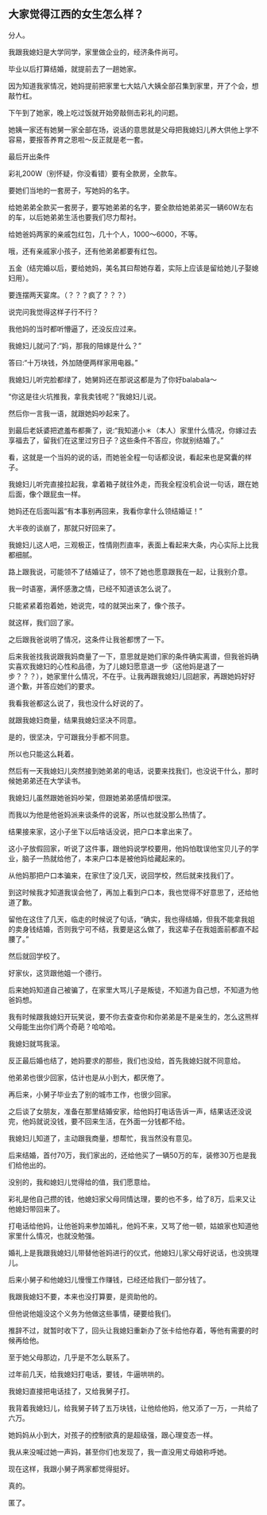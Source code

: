 ## 大家觉得江西的女生怎么样？

分人。

我跟我媳妇是大学同学，家里做企业的，经济条件尚可。

毕业以后打算结婚，就提前去了一趟她家。

因为知道我家情况，她妈提前把家里七大姑八大姨全部召集到家里，开了个会，想敲竹杠。

下午到了她家，晚上吃过饭就开始旁敲侧击彩礼的问题。

她姨一家还有她舅一家全部在场，说话的意思就是父母把我媳妇儿养大供他上学不容易，要报答养育之恩啦～反正就是老一套。

最后开出条件

彩礼200W（别怀疑，你没看错）要有全款房，全款车。

要她们当地的一套房子，写她妈的名字。

给她弟弟全款买一套房子，要写她弟弟的名字，要全款给她弟弟买一辆60W左右的车，以后她弟弟生活也要我们尽力帮衬。

给她爸妈两家的亲戚包红包，几十个人，1000～6000，不等。

哦，还有亲戚家小孩子，还有他弟弟都要有红包。

五金（结完婚以后，要给她妈，美名其曰帮她存着，实际上应该是留给她儿子娶媳妇用）。

要连摆两天宴席。（？？？疯了？？？）

说完问我觉得这样子行不行？

我他妈的当时都听懵逼了，还没反应过来。

我媳妇儿就问了:“妈，那我的陪嫁是什么？”

答曰:“十万块钱，外加随便两样家用电器。”

我媳妇儿听完脸都绿了，她舅妈还在那说这都是为了你好balabala～

“你这是往火坑推我，拿我卖钱呢？”我媳妇儿说。

然后你一言我一语，就跟她妈吵起来了。

到最后老妖婆把遮羞布都撕了，说:“我知道小＊（本人）家里什么情况，你嫁过去享福去了，留我们在这里过穷日子？这些条件不答应，你就别结婚了。”

看，这就是一个当妈的说的话，而她爸全程一句话都没说，看起来也是窝囊的样子。

我媳妇儿听完直接拉起我，拿着箱子就往外走，而我全程没机会说一句话，跟在她后面，像个跟屁虫一样。

她妈还在后面叫嚣“有本事别再回来，我看你拿什么领结婚证！”

大半夜的谈崩了，那就只好回来了。

我媳妇儿这人吧，三观极正，性情刚烈直率，表面上看起来大条，内心实际上比我都细腻。

路上跟我说，可能领不了结婚证了，领不了她也愿意跟我在一起，让我别介意。

我一时语塞，满怀感激之情，已经不知道该怎么说了。

只能紧紧着抱着她，她说完，哇的就哭出来了，像个孩子。

就这样，我们回了家。

之后跟我爸说明了情况，这条件让我爸都愣了一下。

后来我爸找我说跟我妈商量了一下，意思就是她们家的条件确实离谱，但我爸妈确实喜欢我媳妇的心性和品德，为了儿媳妇愿意退一步（这他妈是退了一步？？？），她家里什么情况，不在乎。让我再跟我媳妇儿回趟家，再跟她妈好好道个歉，并答应她们的要求。

我看我爸都这么说了，我也没什么好说的了。

就跟我媳妇商量，结果我媳妇坚决不同意。

是的，很坚决，宁可跟我分手都不同意。

所以也只能这么耗着。

然后有一天我媳妇儿突然接到她弟弟的电话，说要来找我们，也没说干什么，那时候她弟弟还在大学读书。

我媳妇儿虽然跟她爸妈吵架，但跟她弟弟感情却很深。

而我以为他是他爸妈派来谈条件的说客，所以也就没那么热情了。

结果接来家，这小子坐下以后啥话没说，把户口本拿出来了。

这小子放假回家，听说了这件事，跟他妈说学校要用，他妈怕耽误他宝贝儿子的学业，脑子一热就给他了，本来户口本是被他妈给藏起来的。

从他妈那把户口本骗来，在家住了没几天，说回学校，然后就来找我们了。

到这时候我才知道我误会他了，再加上看到户口本，我也觉得不好意思了，还给他道了歉。

留他在这住了几天，临走的时候说了句话，“确实，我也得结婚，但我不能拿我姐的卖身钱结婚，否则我宁可不结，我要是这么做了，我这辈子在我姐面前都直不起腰了。”

然后就回学校了。

好家伙，这货跟他姐一个德行。

后来她妈知道自己被骗了，在家里大骂儿子是叛徒，不知道为自己想，不知道为他爸妈想。

我有时候跟我媳妇开玩笑说，要不你去查查你和你弟弟是不是亲生的，怎么这熊样父母能生出你们两个奇葩？哈哈哈。

我媳妇就骂我滚。

反正最后婚也结了，她妈要求的那些，我们也没给，首先我媳妇就不同意给。

他弟弟也很少回家，估计也是从小到大，都厌倦了。

再后来，小舅子毕业去了别的城市工作，也很少回家。

之后谈了女朋友，准备在那里结婚安家，给他妈打电话告诉一声，结果话还没说完，他妈就说没钱，要不回来生活，在外面一分钱都不给。

我媳妇儿知道了，主动跟我商量，想帮忙，我当然没有意见。

后来结婚，首付70万，我们家出的，还给他买了一辆50万的车，装修30万也是我们给他出的。

没别的，我和媳妇儿觉得给的值，我们愿意给。

彩礼是他自己攒的钱，他媳妇家父母同情达理，要的也不多，给了8万，后来又让他媳妇带回来了。

打电话给他妈，让他爸妈来参加婚礼，他妈不来，又骂了他一顿，姑娘家也知道他家里什么情况，也就没勉强。

婚礼上是我跟我媳妇儿带替他爸妈进行的仪式，他媳妇儿家父母好说话，也没挑理儿。

后来小舅子和他媳妇儿慢慢工作赚钱，已经还给我们一部分钱了。

我跟我媳妇不要，本来也没打算要，是资助他的。

但他说他姐没这个义务为他做这些事情，硬要给我们。

推辞不过，就暂时收下了，回头让我媳妇重新办了张卡给他存着，等他有需要的时候再给他。

至于她父母那边，几乎是不怎么联系了。

过年前几天，给我媳妇打电话，要钱，牛逼哄哄的。

我媳妇直接把电话挂了，又给我舅子打。

我背着我媳妇儿，给我舅子转了五万块钱，让他给他妈，他又添了一万，一共给了六万。

她妈妈从小到大，对孩子的控制欲真的是超级强，跟心理变态一样。

我从来没喊过她一声妈，甚至你们也发现了，我一直没用丈母娘称呼她。

现在这样，我跟小舅子两家都觉得挺好。

真的。

匿了。